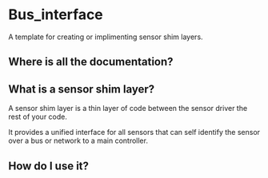 # Bus_interface

A template for creating or implimenting sensor shim layers.

## Where is all the documentation?


## What is a sensor shim layer?

A sensor shim layer is a thin layer of code between the sensor driver the rest
of your code.

It provides a unified interface for all sensors that can self identify the 
sensor over a bus or network to a main controller.

## How do I use it?

##



